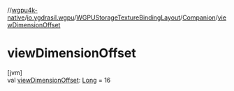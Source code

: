 //[wgpu4k-native](../../../../index.md)/[io.ygdrasil.wgpu](../../index.md)/[WGPUStorageTextureBindingLayout](../index.md)/[Companion](index.md)/[viewDimensionOffset](view-dimension-offset.md)

# viewDimensionOffset

[jvm]\
val [viewDimensionOffset](view-dimension-offset.md): [Long](https://kotlinlang.org/api/core/kotlin-stdlib/kotlin/-long/index.html) = 16